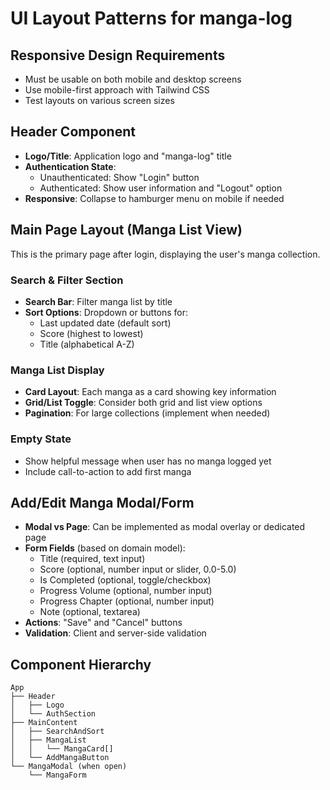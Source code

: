 # UI Layout Patterns for manga-log

## Responsive Design Requirements
- Must be usable on both mobile and desktop screens
- Use mobile-first approach with Tailwind CSS
- Test layouts on various screen sizes

## Header Component
- **Logo/Title**: Application logo and "manga-log" title
- **Authentication State**:
  - Unauthenticated: Show "Login" button
  - Authenticated: Show user information and "Logout" option
- **Responsive**: Collapse to hamburger menu on mobile if needed

## Main Page Layout (Manga List View)
This is the primary page after login, displaying the user's manga collection.

### Search & Filter Section
- **Search Bar**: Filter manga list by title
- **Sort Options**: Dropdown or buttons for:
  - Last updated date (default sort)
  - Score (highest to lowest)
  - Title (alphabetical A-Z)

### Manga List Display
- **Card Layout**: Each manga as a card showing key information
- **Grid/List Toggle**: Consider both grid and list view options
- **Pagination**: For large collections (implement when needed)

### Empty State
- Show helpful message when user has no manga logged yet
- Include call-to-action to add first manga

## Add/Edit Manga Modal/Form
- **Modal vs Page**: Can be implemented as modal overlay or dedicated page
- **Form Fields** (based on domain model):
  - Title (required, text input)
  - Score (optional, number input or slider, 0.0-5.0)
  - Is Completed (optional, toggle/checkbox)
  - Progress Volume (optional, number input)
  - Progress Chapter (optional, number input)
  - Note (optional, textarea)
- **Actions**: "Save" and "Cancel" buttons
- **Validation**: Client and server-side validation

## Component Hierarchy
```
App
├── Header
│   ├── Logo
│   └── AuthSection
├── MainContent
│   ├── SearchAndSort
│   ├── MangaList
│   │   └── MangaCard[]
│   └── AddMangaButton
└── MangaModal (when open)
    └── MangaForm
```